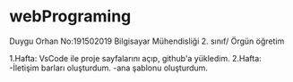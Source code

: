 # webPrograming
Duygu Orhan
No:191502019
Bilgisayar Mühendisliği 2. sınıf/ Örgün öğretim

1.Hafta:
VsCode ile proje sayfalarını açıp, github'a yükledim.
2.Hafta:
-İletişim barları oluşturdum.
-ana şablonu oluşturdum.



